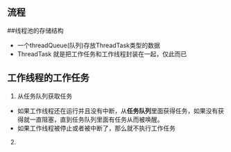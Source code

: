 ## 流程

##线程池的存储结构

- 一个threadQueue(队列)存放ThreadTask类型的数据
- ThreadTask 就是把工作任务和工作线程封装在一起，仅此而已

## 工作线程的工作任务
1. 从任务队列获取任务
- 如果工作线程还在运行并且没有中断，从**任务队列**里面获得任务，如果没有获得就一直阻塞，直到任务队列里面有任务从而被唤醒。
- 如果工作线程被停止或者被中断了，那么就不执行工作任务

2.



